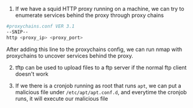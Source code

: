 
1. If we have a squid HTTP proxy running on a machine, we can try to enumerate services behind the proxy through proxy chains

```bash
#proxychains.conf VER 3.1
--SNIP--
http <proxy_ip> <proxy_port>
```

After adding this line to the proxychains config, we can run nmap with proxychains to uncover services behind the proxy. 



2. tftp can be used to upload files to a ftp server if the normal ftp client doesn't work

3. If we there is a cronjob running as root that runs `apt`, we can put a malicious file under `/etc/apt/apt.conf.d`, and everytime the cronjob runs, it will execute our malicious file